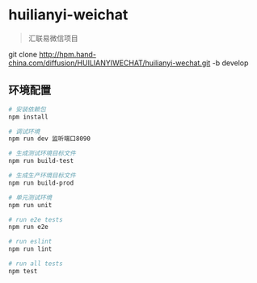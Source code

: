 # huilianyi-weichat

> 汇联易微信项目

git clone  http://hpm.hand-china.com/diffusion/HUILIANYIWECHAT/huilianyi-wechat.git -b develop

## 环境配置

``` bash
# 安装依赖包
npm install

# 调试环境
npm run dev 监听端口8090

# 生成测试环境目标文件
npm run build-test

# 生成生产环境目标文件
npm run build-prod

# 单元测试环境
npm run unit

# run e2e tests
npm run e2e

# run eslint
npm run lint

# run all tests
npm test
```


